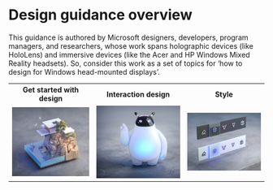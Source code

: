 # Design guidance overview

This guidance is authored by Microsoft designers, developers, program managers, and researchers, whose work spans holographic devices (like HoloLens) and immersive devices (like the Acer and HP Windows Mixed Reality headsets). So, consider this work as a set of topics for ‘how to design for Windows head-mounted displays’.

 <table>
 <tr><th>Get started with design</th><th>Interaction design</th><th>Style</th></tr>
 <tr>
<td><a href="Design/Get-started-with-design/What-is-mixed-reality.md"><img src="Design/images/minicliffhouse.jpg" alt="Get started" width="250px"></A></td>
<td><A href="Design/Interaction-design/Interaction-fundamentals.md"><img src="Design/images/bot.jpg" alt="Interaction design" 
width="250px"></A></td>
<td><A href="Design/Interaction-design/Comfort.md"><img src="Design/images/controls.jpg" alt="Style" 
width="250px"></A></td>
 </tr>

 </table>
